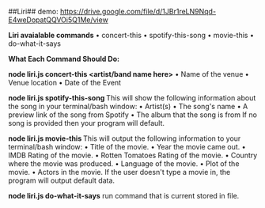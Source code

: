 ##Liri##
demo: https://drive.google.com/file/d/1JBr1reLN9Nqd-E4weDopatQQVOi5Q1Me/view

**Liri avaialable commands**
•	concert-this
•	spotify-this-song
•	movie-this
•	do-what-it-says

**What Each Command Should Do:**

**node liri.js concert-this <artist/band name here>**
•	Name of the venue
•	Venue location
•	Date of the Event 

**node liri.js spotify-this-song <song name here>**
  This will show the following information about the song in your terminal/bash window:
•	Artist(s)
•	The song's name
•	A preview link of the song from Spotify
•	The album that the song is from
If no song is provided then your program will default.
  
**node liri.js movie-this <movie name here>**
  This will output the following information to your terminal/bash window:
•	Title of the movie.
•	Year the movie came out.
•	IMDB Rating of the movie.
•	Rotten Tomatoes Rating of the movie.
•	Country where the movie was produced.
•	Language of the movie.
•	Plot of the movie.
•	Actors in the movie.
  If the user doesn't type a movie in, the program will output default data.
  
**node liri.js do-what-it-says**
  run command that is current stored in file.

